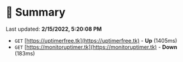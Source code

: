 # 📖 Summary
Last updated: **2/15/2022, 5:20:08 PM**

- `GET` [https://uptimerfree.tk](https://uptimerfree.tk) - **Up** (1405ms)
- `GET` [https://monitoruptimer.tk](https://monitoruptimer.tk) - **Down** (183ms)
